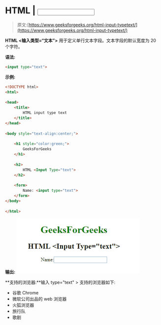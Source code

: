 # HTML | <input type="”text”">

> 原文:[https://www.geeksforgeeks.org/html-input-typetext/](https://www.geeksforgeeks.org/html-input-typetext/)

**HTML <输入类型=“文本”>** 用于定义单行文本字段。文本字段的默认宽度为 20 个字符。

**语法:**

```html
<input type="text">
```

**示例:**

```html
<!DOCTYPE html> 
<html> 

<head> 
    <title> 
        HTML input type text 
    </title> 
</head> 

<body style="text-align:center;"> 

    <h1 style="color:green;"> 
        GeeksForGeeks 
    </h1> 

    <h2>
        HTML <Input Type="text"> 
    </h2> 

    <form>
        Name: <input type="text">
    </form>
</body> 

</html>                    
```

**输出:**
![](img/5eb11785a4d5aab6fe49fe441fa85336.png)

**支持的浏览器:**输入 type="text" > 支持的浏览器如下:

*   谷歌 Chrome
*   微软公司出品的 web 浏览器
*   火狐浏览器
*   旅行队
*   歌剧